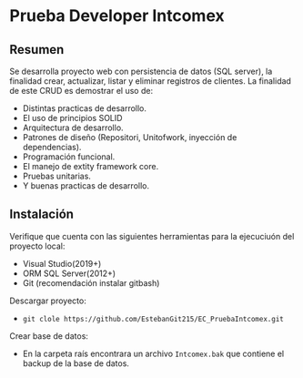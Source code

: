 # Prueba Developer Intcomex
## Resumen

Se desarrolla proyecto web con persistencia de datos (SQL server), la finalidad crear, actualizar, listar y eliminar registros de clientes.
La finalidad de este CRUD es demostrar el uso de:
* Distintas practicas de desarrollo.
* El uso de principios SOLID
* Arquitectura de desarrollo.
* Patrones de diseño (Repositori, Unitofwork, inyección de dependencias).
* Programación funcional.
* El manejo de extity framework core.
* Pruebas unitarias.
* Y buenas practicas de desarrollo.

## Instalación

Verifique que cuenta con las siguientes herramientas para la ejecuciuón del proyecto local:
* Visual Studio(2019+)
* ORM SQL Server(2012+) 
* Git (recomendación instalar gitbash)

Descargar proyecto:
* `git clole https://github.com/EstebanGit215/EC_PruebaIntcomex.git`

Crear base de datos:
* En la carpeta raís encontrara un archivo `Intcomex.bak` que contiene el backup de la base de datos.


